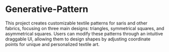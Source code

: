 # Generative-Pattern
This project creates customizable textile patterns for saris and other fabrics, focusing on three main designs: triangles, symmetrical squares, and asymmetrical squares. Users can modify these patterns through an intuitive draggable UI, allowing them to design shapes by adjusting coordinate points for unique and personalized textile art.
